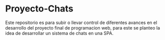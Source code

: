 # Proyecto-Chats
Este repositorio es para subir o llevar control de diferentes avances en el desarrollo del proyecto final de programacion web, para este se planteo la idea de desarrollar un sistema de chats en una SPA.
